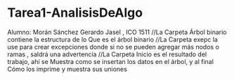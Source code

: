 # Tarea1-AnalisisDeAlgo
Alumno: Morán Sánchez Gerardo Jasel , ICO 1511
//La Carpeta Árbol binario contiene la estructura de lo
Que es el árbol binario
//La Carpeta exepc la use para crear excepciones donde si 
no se pueden agregar más nodos o ramas , saldrá una advertencia
//La Carpeta Inicio es el resultado del trabajo, ahí se
Muestra como se insertan los datos en el árbol, y al final
Cómo los imprime y muestra sus uniones
